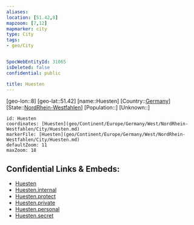 ```yaml
---
aliases: 
location: [51.42,8]
mapzoom: [7,12] 
mapmarker: city 
type: City
tags:
- geo/City


SpocWebEntityId: 31065
isDeleted: false
confidential: public

title: Huesten
---
```

[geo-lon::8]
[geo-lat::51.42]
[name::Huesten]
[Country::[Germany](geo/Continent/Europe/Germany.md)]
[State::[NordRhein-Westfahlen](NordRhein-Westfahlen)]
[Population::]
[Unknown::]


```leaflet
id: Huesten
coordinates: [Huesten](geo/Continent/Europe/Germany/West/NordRhein-Westfahlen/City/Huesten.md)
markerFile: [Huesten](geo/Continent/Europe/Germany/West/NordRhein-Westfahlen/City/Huesten.md)
defaultZoom: 11 
maxZoom: 18
```


## Confidential Links & Embeds: 
- [Huesten](../../../../../../../../_public/geo/Continent/Europe/Germany/West/NordRhein-Westfahlen/City/Huesten.md) 
- [Huesten.internal](../../../../../../../../_internal/geo/Continent/Europe/Germany/West/NordRhein-Westfahlen/City/Huesten.internal.md) 
- [Huesten.protect](../../../../../../../../_protect/geo/Continent/Europe/Germany/West/NordRhein-Westfahlen/City/Huesten.protect.md) 
- [Huesten.private](../../../../../../../../_private/geo/Continent/Europe/Germany/West/NordRhein-Westfahlen/City/Huesten.private.md) 
- [Huesten.personal](../../../../../../../../_personal/geo/Continent/Europe/Germany/West/NordRhein-Westfahlen/City/Huesten.personal.md) 
- [Huesten.secret](../../../../../../../../_secret/geo/Continent/Europe/Germany/West/NordRhein-Westfahlen/City/Huesten.secret.md) 
